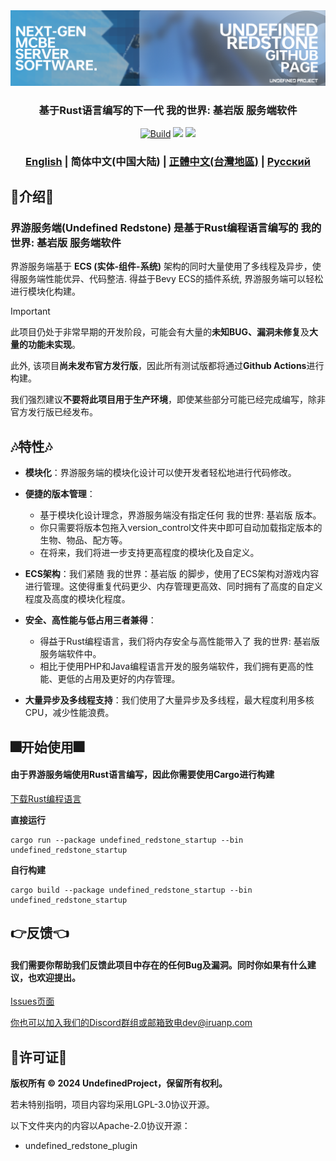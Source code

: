<div align="center">
  <a href="https://github.com/UndefinedProjectMC/UndefinedRedstone">
    <img src="urgithub.png" alt="Logo">
  </a>
  <h3 align="center">基于Rust语言编写的下一代 我的世界: 基岩版 服务端软件</h3>

  <a href="https://github.com/UndefinedProjectMC/UndefinedRedstone/actions"><img src="https://github.com/UndefinedProjectMC/UndefinedRedstone/actions/workflows/rust.yml/badge.svg" alt="Build"/></a>
  <a href="https://feedback.minecraft.net/hc/en-us/articles/28105668043661-Minecraft-1-21-2-Bedrock"><img src="https://img.shields.io/badge/minecraft-v1.21.2%20(Bedrock)-green" /></a>
  <a href="https://github.com/UndefinedProjectMC/UndefinedRedstone/tree/main/crates/undefined_redstone_network/src/protocol"><img src="https://img.shields.io/badge/protocol-686-green" /></a>

  ### [English](README.md) | 简体中文(中国大陆) | [正體中文(台灣地區)](README_zh_TW.md) | [Русский](README_ru.md)
</div>

## 🎉介绍🎉
### 界游服务端(Undefined Redstone) 是基于Rust编程语言编写的 我的世界: 基岩版 服务端软件
界游服务端基于 **ECS (实体-组件-系统)** 架构的同时大量使用了多线程及异步，使得服务端性能优异、代码整洁. 得益于Bevy ECS的插件系统, 界游服务端可以轻松进行模块化构建。
> [!IMPORTANT]
> 此项目仍处于非常早期的开发阶段，可能会有大量的**未知BUG、漏洞未修复**及**大量的功能未实现**。
> 
> 此外, 该项目**尚未发布官方发行版**，因此所有测试版都将通过**Github Actions**进行构建。
> 
> 我们强烈建议**不要将此项目用于生产环境**，即使某些部分可能已经完成编写，除非官方发行版已经发布。
## 🎶特性🎶
- **模块化**：界游服务端的模块化设计可以使开发者轻松地进行代码修改。

- **便捷的版本管理**：
  - 基于模块化设计理念，界游服务端没有指定任何 我的世界: 基岩版 版本。
  - 你只需要将版本包拖入version_control文件夹中即可自动加载指定版本的生物、物品、配方等。
  - 在将来，我们将进一步支持更高程度的模块化及自定义。

- **ECS架构**：我们紧随 我的世界：基岩版 的脚步，使用了ECS架构对游戏内容进行管理。这使得重复代码更少、内存管理更高效、同时拥有了高度的自定义程度及高度的模块化程度。

- **安全、高性能与低占用三者兼得**：
  - 得益于Rust编程语言，我们将内存安全与高性能带入了 我的世界: 基岩版 服务端软件中。
  - 相比于使用PHP和Java编程语言开发的服务端软件，我们拥有更高的性能、更低的占用及更好的内存管理。

- **大量异步及多线程支持**：我们使用了大量异步及多线程，最大程度利用多核CPU，减少性能浪费。

## 🎆开始使用🎆
#### 由于界游服务端使用Rust语言编写，因此你需要使用Cargo进行构建
[下载Rust编程语言](https://www.rust-lang.org/zh-CN/learn/get-started)

**直接运行**
```shell
cargo run --package undefined_redstone_startup --bin undefined_redstone_startup
```

**自行构建**
```shell
cargo build --package undefined_redstone_startup --bin undefined_redstone_startup
```

## 👉反馈👈
#### 我们需要你帮助我们反馈此项目中存在的任何Bug及漏洞。同时你如果有什么建议，也欢迎提出。

[Issues页面](https://github.com/UndefinedProjectMC/UndefinedRedstone/issues)

你也可以加入我们的Discord群组或邮箱致电dev@iruanp.com

## 📄许可证📄

**版权所有 © 2024 UndefinedProject，保留所有权利。**

若未特别指明，项目内容均采用LGPL-3.0协议开源。

以下文件夹内的内容以Apache-2.0协议开源：
- undefined_redstone_plugin

